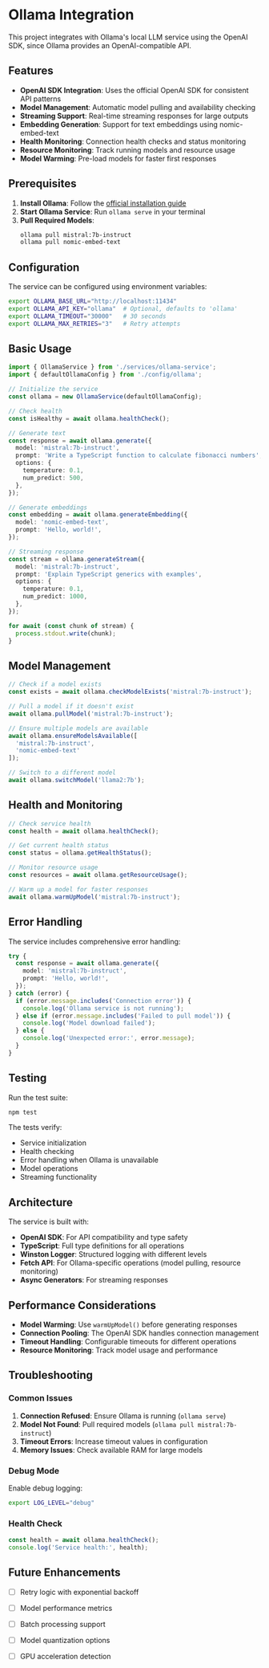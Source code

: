 # Ollama Integration

This project integrates with Ollama's local LLM service using the OpenAI SDK, since Ollama provides an OpenAI-compatible API.

## Features

- **OpenAI SDK Integration**: Uses the official OpenAI SDK for consistent API patterns
- **Model Management**: Automatic model pulling and availability checking
- **Streaming Support**: Real-time streaming responses for large outputs
- **Embedding Generation**: Support for text embeddings using nomic-embed-text
- **Health Monitoring**: Connection health checks and status monitoring
- **Resource Monitoring**: Track running models and resource usage
- **Model Warming**: Pre-load models for faster first responses

## Prerequisites

1. **Install Ollama**: Follow the [official installation guide](https://ollama.ai/download)
2. **Start Ollama Service**: Run `ollama serve` in your terminal
3. **Pull Required Models**:
   ```bash
   ollama pull mistral:7b-instruct
   ollama pull nomic-embed-text
   ```

## Configuration

The service can be configured using environment variables:

```bash
export OLLAMA_BASE_URL="http://localhost:11434"
export OLLAMA_API_KEY="ollama"  # Optional, defaults to 'ollama'
export OLLAMA_TIMEOUT="30000"   # 30 seconds
export OLLAMA_MAX_RETRIES="3"   # Retry attempts
```

## Basic Usage

```typescript
import { OllamaService } from './services/ollama-service';
import { defaultOllamaConfig } from './config/ollama';

// Initialize the service
const ollama = new OllamaService(defaultOllamaConfig);

// Check health
const isHealthy = await ollama.healthCheck();

// Generate text
const response = await ollama.generate({
  model: 'mistral:7b-instruct',
  prompt: 'Write a TypeScript function to calculate fibonacci numbers',
  options: {
    temperature: 0.1,
    num_predict: 500,
  },
});

// Generate embeddings
const embedding = await ollama.generateEmbedding({
  model: 'nomic-embed-text',
  prompt: 'Hello, world!',
});

// Streaming response
const stream = ollama.generateStream({
  model: 'mistral:7b-instruct',
  prompt: 'Explain TypeScript generics with examples',
  options: {
    temperature: 0.1,
    num_predict: 1000,
  },
});

for await (const chunk of stream) {
  process.stdout.write(chunk);
}
```

## Model Management

```typescript
// Check if a model exists
const exists = await ollama.checkModelExists('mistral:7b-instruct');

// Pull a model if it doesn't exist
await ollama.pullModel('mistral:7b-instruct');

// Ensure multiple models are available
await ollama.ensureModelsAvailable([
  'mistral:7b-instruct',
  'nomic-embed-text'
]);

// Switch to a different model
await ollama.switchModel('llama2:7b');
```

## Health and Monitoring

```typescript
// Check service health
const health = await ollama.healthCheck();

// Get current health status
const status = ollama.getHealthStatus();

// Monitor resource usage
const resources = await ollama.getResourceUsage();

// Warm up a model for faster responses
await ollama.warmUpModel('mistral:7b-instruct');
```

## Error Handling

The service includes comprehensive error handling:

```typescript
try {
  const response = await ollama.generate({
    model: 'mistral:7b-instruct',
    prompt: 'Hello, world!',
  });
} catch (error) {
  if (error.message.includes('Connection error')) {
    console.log('Ollama service is not running');
  } else if (error.message.includes('Failed to pull model')) {
    console.log('Model download failed');
  } else {
    console.log('Unexpected error:', error.message);
  }
}
```

## Testing

Run the test suite:

```bash
npm test
```

The tests verify:
- Service initialization
- Health checking
- Error handling when Ollama is unavailable
- Model operations
- Streaming functionality

## Architecture

The service is built with:

- **OpenAI SDK**: For API compatibility and type safety
- **TypeScript**: Full type definitions for all operations
- **Winston Logger**: Structured logging with different levels
- **Fetch API**: For Ollama-specific operations (model pulling, resource monitoring)
- **Async Generators**: For streaming responses

## Performance Considerations

- **Model Warming**: Use `warmUpModel()` before generating responses
- **Connection Pooling**: The OpenAI SDK handles connection management
- **Timeout Handling**: Configurable timeouts for different operations
- **Resource Monitoring**: Track model usage and performance

## Troubleshooting

### Common Issues

1. **Connection Refused**: Ensure Ollama is running (`ollama serve`)
2. **Model Not Found**: Pull required models (`ollama pull mistral:7b-instruct`)
3. **Timeout Errors**: Increase timeout values in configuration
4. **Memory Issues**: Check available RAM for large models

### Debug Mode

Enable debug logging:

```bash
export LOG_LEVEL="debug"
```

### Health Check

```typescript
const health = await ollama.healthCheck();
console.log('Service health:', health);
```

## Future Enhancements

- [ ] Retry logic with exponential backoff
- [ ] Model performance metrics
- [ ] Batch processing support
- [ ] Model quantization options
- [ ] GPU acceleration detection

